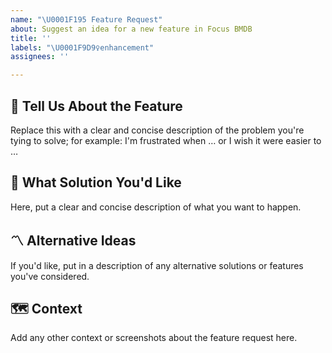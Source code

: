 ```yaml
---
name: "\U0001F195 Feature Request"
about: Suggest an idea for a new feature in Focus BMDB
title: ''
labels: "\U0001F9D9‍♀️enhancement"
assignees: ''

---
```


## 🤔 Tell Us About the Feature

Replace this with a clear and concise description of the problem you're tying to solve; for example: I'm frustrated when … or I wish it were easier to …

## 🎇 What Solution You'd Like

Here, put a clear and concise description of what you want to happen.


## 〽️ Alternative Ideas

If you'd like, put in a description of any alternative solutions or features you've considered.


## 🗺 Context

Add any other context or screenshots about the feature request here.
